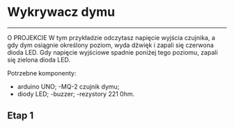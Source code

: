 # Wykrywacz dymu
________________________

O PROJEKCIE
W tym przykładzie odczytasz napięcie wyjścia czujnika, a gdy dym osiągnie określony poziom, wyda dźwięk i zapali się czerwona dioda LED.
Gdy napięcie wyjściowe spadnie poniżej tego poziomu, zapali się zielona dioda LED.

Potrzebne komponenty:
- arduino UNO;
-MQ-2 czujnik dymu;
- diody LED;
-buzzer;
-rezystory 221 0hm.

## Etap 1